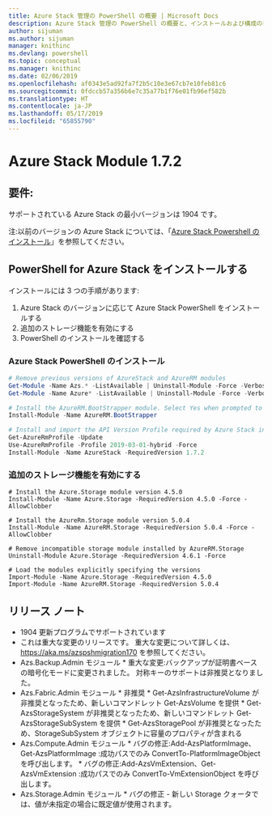 ```yaml
---
title: Azure Stack 管理の PowerShell の概要 | Microsoft Docs
description: Azure Stack 管理の PowerShell の概要と、インストールおよび構成の手順。
author: sijuman
ms.author: sijuman
manager: knithinc
ms.devlang: powershell
ms.topic: conceptual
ms.manager: knithinc
ms.date: 02/06/2019
ms.openlocfilehash: af0343e5ad92fa7f2b5c10e3e67cb7e10feb81c6
ms.sourcegitcommit: 0fdccb57a356b6e7c35a77b1f76e01fb96ef582b
ms.translationtype: HT
ms.contentlocale: ja-JP
ms.lasthandoff: 05/17/2019
ms.locfileid: "65855790"
---
```

# <a name="azure-stack-module-172"></a>Azure Stack Module 1.7.2

## <a name="requirements"></a>要件:

サポートされている Azure Stack の最小バージョンは 1904 です。

注:以前のバージョンの Azure Stack については、「[Azure Stack Powershell のインストール](https://docs.microsoft.com/en-us/azure/azure-stack/azure-stack-powershell-install#install-azure-stack-powershell)」を参照してください。

## <a name="install-powershell-for-azure-stack"></a>PowerShell for Azure Stack をインストールする

インストールには 3 つの手順があります:

1. Azure Stack のバージョンに応じて Azure Stack PowerShell をインストールする
2. 追加のストレージ機能を有効にする
3. PowerShell のインストールを確認する

### <a name="install-azure-stack-powershell"></a>Azure Stack PowerShell のインストール

```powershell
# Remove previous versions of AzureStack and AzureRM modules
Get-Module -Name Azs.* -ListAvailable | Uninstall-Module -Force -Verbose
Get-Module -Name Azure* -ListAvailable | Uninstall-Module -Force -Verbose

# Install the AzureRM.BootStrapper module. Select Yes when prompted to install NuGet
Install-Module -Name AzureRM.BootStrapper

# Install and import the API Version Profile required by Azure Stack into the current PowerShell session.
Get-AzureRmProfile -Update
Use-AzureRmProfile -Profile 2019-03-01-hybrid -Force
Install-Module -Name AzureStack -RequiredVersion 1.7.2
```

### <a name="enable-additional-storage-features"></a>追加のストレージ機能を有効にする

```
# Install the Azure.Storage module version 4.5.0
Install-Module -Name Azure.Storage -RequiredVersion 4.5.0 -Force -AllowClobber

# Install the AzureRm.Storage module version 5.0.4
Install-Module -Name AzureRM.Storage -RequiredVersion 5.0.4 -Force -AllowClobber

# Remove incompatible storage module installed by AzureRM.Storage
Uninstall-Module Azure.Storage -RequiredVersion 4.6.1 -Force

# Load the modules explicitly specifying the versions
Import-Module -Name Azure.Storage -RequiredVersion 4.5.0
Import-Module -Name AzureRM.Storage -RequiredVersion 5.0.4
```

## <a name="release-notes"></a>リリース ノート

* 1904 更新プログラムでサポートされています
* これは重大な変更のリリースです。 重大な変更について詳しくは、<https://aka.ms/azspshmigration170> を参照してください。
* Azs.Backup.Admin モジュール * 重大な変更:バックアップが証明書ベースの暗号化モードに変更されました。 対称キーのサポートは非推奨となりました。
* Azs.Fabric.Admin モジュール       * 非推奨           * Get-AzsInfrastructureVolume が非推奨となったため、新しいコマンドレット Get-AzsVolume を提供           * Get-AzsStorageSystem が非推奨となったため、新しいコマンドレット Get-AzsStorageSubSystem を提供           * Get-AzsStoragePool が非推奨となったため、StorageSubSystem オブジェクトに容量のプロパティが含まれる
* Azs.Compute.Admin モジュール           * バグの修正:Add-AzsPlatformImage、Get-AzsPlatformImage :成功パスでのみ ConvertTo-PlatformImageObject を呼び出します。           * バグの修正:Add-AzsVmExtension、Get-AzsVmExtension :成功パスでのみ ConvertTo-VmExtensionObject を呼び出します。
* Azs.Storage.Admin モジュール           * バグの修正 - 新しい Storage クォータでは、値が未指定の場合に既定値が使用されます。
